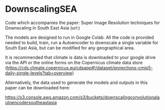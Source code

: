 # DownscalingSEA
Code which accompanies the paper:
Super Image Resolution techniques for Downscaling in South East Asia (url:)

The models are designed to run in Google Colab. All the code is provided needed to build, train, run a Autoencoder to downscale a single variable for South East Asia, but can be modified for any geographical area. 

It is recommended that climate is data is downloaded to your google drive via the API or the online forms on the Copernicus climate data store (https://cds.climate.copernicus.eu/cdsapp#!/dataset/projections-cmip5-daily-single-levels?tab=overview)

Alternatively, the data used to generate the models and outputs in this paper can be downloaded here:

https://s3.console.aws.amazon.com/s3/buckets/downscalingconvolutionalautoencodersoutheastasia


